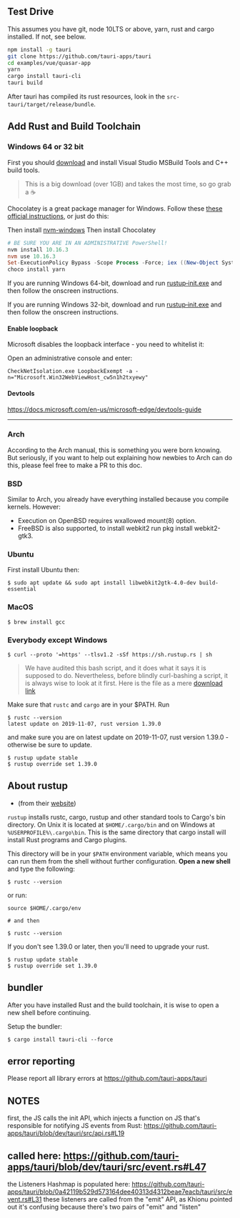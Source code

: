 ## Test Drive

This assumes you have git, node 10LTS or above, yarn, rust and cargo installed.
If not, see below.

```bash
npm install -g tauri
git clone https://github.com/tauri-apps/tauri
cd examples/vue/quasar-app
yarn
cargo install tauri-cli
tauri build
```

After tauri has compiled its rust resources, look in the
`src-tauri/target/release/bundle`.

## Add Rust and Build Toolchain

### Windows 64 or 32 bit

First you should [download](https://aka.ms/buildtools) and install Visual Studio
MSBuild Tools and C++ build tools.

> This is a big download (over 1GB) and takes the most time, so go grab a
> :coffee:

Chocolatey is a great package manager for Windows. Follow these
[these official instructions](https://chocolatey.org/install), or just do this:

Then install [nvm-windows](https://github.com/coreybutler/nvm-windows) Then
install Chocolatey

```powershell
# BE SURE YOU ARE IN AN ADMINISTRATIVE PowerShell!
nvm install 10.16.3
nvm use 10.16.3
Set-ExecutionPolicy Bypass -Scope Process -Force; iex ((New-Object System.Net.WebClient).DownloadString('https://chocolatey.org/install.ps1'))
choco install yarn
```

If you are running Windows 64-bit, download and run
[rustup‑init.exe](https://win.rustup.rs/x86_64) and then follow the onscreen
instructions.

If you are running Windows 32-bit, download and run
[rustup‑init.exe](https://win.rustup.rs/i686) and then follow the onscreen
instructions.

#### Enable loopback

Microsoft disables the loopback interface - you need to whitelist it:

Open an administrative console and enter:

```
CheckNetIsolation.exe LoopbackExempt -a -n="Microsoft.Win32WebViewHost_cw5n1h2txyewy"
```

#### Devtools

https://docs.microsoft.com/en-us/microsoft-edge/devtools-guide

<hr>

### Arch

According to the Arch manual, this is something you were born knowing. But
seriously, if you want to help out explaining how newbies to Arch can do this,
please feel free to make a PR to this doc.

### BSD

Similar to Arch, you already have everything installed because you compile
kernels. However:

-   Execution on OpenBSD requires wxallowed mount(8) option.
-   FreeBSD is also supported, to install webkit2 run pkg install webkit2-gtk3.

### Ubuntu

First install Ubuntu then:

    $ sudo apt update && sudo apt install libwebkit2gtk-4.0-dev build-essential

### MacOS

    $ brew install gcc

### Everybody except Windows

    $ curl --proto '=https' --tlsv1.2 -sSf https://sh.rustup.rs | sh

> We have audited this bash script, and it does what it says it is supposed to
> do. Nevertheless, before blindly curl-bashing a script, it is always wise to
> look at it first. Here is the file as a mere
> [download link](https://sh.rustup.rs)

Make sure that `rustc` and `cargo` are in your $PATH. Run

    $ rustc --version
    latest update on 2019-11-07, rust version 1.39.0

and make sure you are on latest update on 2019-11-07, rust version 1.39.0 -
otherwise be sure to update.

    $ rustup update stable
    $ rustup override set 1.39.0

## About rustup

-   (from their [website](https://rustup.rs))

`rustup` installs rustc, cargo, rustup and other standard tools to Cargo's bin
directory. On Unix it is located at `$HOME/.cargo/bin` and on Windows at
`%USERPROFILE%\.cargo\bin`. This is the same directory that cargo install will
install Rust programs and Cargo plugins.

This directory will be in your `$PATH` environment variable, which means you can
run them from the shell without further configuration. **Open a new shell** and
type the following:

    $ rustc --version

or run:

    source $HOME/.cargo/env

    # and then

    $ rustc --version

If you don't see 1.39.0 or later, then you'll need to upgrade your rust.

    $ rustup update stable
    $ rustup override set 1.39.0

## bundler

After you have installed Rust and the build toolchain, it is wise to open a new
shell before continuing.

Setup the bundler:

    $ cargo install tauri-cli --force

## error reporting

Please report all library errors at https://github.com/tauri-apps/tauri

## NOTES

first, the JS calls the init API, which injects a function on JS that's
responsible for notifying JS events from Rust:
https://github.com/tauri-apps/tauri/blob/dev/tauri/src/api.rs#L19

## called here: https://github.com/tauri-apps/tauri/blob/dev/tauri/src/event.rs#L47

the Listeners Hashmap is populated here:
https://github.com/tauri-apps/tauri/blob/0a42119b529d573164dee40313d4312beae7eacb/tauri/src/event.rs#L31
these listeners are called from the "emit" API, as Khionu pointed out it's
confusing because there's two pairs of "emit" and "listen"

